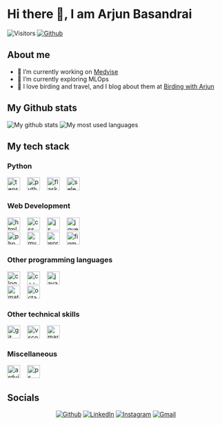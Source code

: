 # Hi there 👋, I am Arjun Basandrai

![Visitors](https://visitor-badge.laobi.icu/badge?page_id=ArjunBasandrai.ArjunBasandrai)
[![Github](https://img.shields.io/github/followers/ArjunBasandrai?label=Follow&style=social)](https://github.com/ArjunBasandrai)

## About me 

- 🔭 I’m currently working on [Medvise](https://github.com/ArjunBasandrai/medvise)
- 🚀 I’m currently exploring MLOps
- 🗻 I love birding and travel, and I blog about them at [Birding with Arjun](https://birdingwitharjun.com)

## My Github stats

![My github stats](https://github-readme-stats.vercel.app/api/?username=ArjunBasandrai&layout=compact&theme=dracula)
![My most used languages](https://github-readme-stats.vercel.app/api/top-langs/?username=ArjunBasandrai&layout=compact&theme=dracula)

## My tech stack

### Python
<div align="left">
  <img src="https://skillicons.dev/icons?i=tensorflow" height="30" alt="tensorflow logo"  />
  <img width="8" />
  <img src="https://skillicons.dev/icons?i=py" height="30" alt="python logo"  />
  <img width="8" />
  <img src="https://skillicons.dev/icons?i=flask" height="30" alt="flask logo"  />
  <img width="8" />
  <img src="https://skillicons.dev/icons?i=selenium" height="30" alt="selenium logo"  />
  <img width="8" />
</div>

### Web Development
<div align="left">
  <img src="https://skillicons.dev/icons?i=html" height="30" alt="html logo"  />
  <img width="8" />
  <img src="https://skillicons.dev/icons?i=css" height="30" alt="css logo"  />
  <img width="8" />
  <img src="https://skillicons.dev/icons?i=js" height="30" alt="js logo"  />
  <img width="8" />
  <img src="https://skillicons.dev/icons?i=jquery" height="30" alt="jquey logo"  />
  <br>
  <img src="https://skillicons.dev/icons?i=php" height="30" alt="php logo"  />
  <img width="8" />
  <img src="https://skillicons.dev/icons?i=mysql" height="30" alt="mysql logo"  />
  <img width="8" />
  <img src="https://skillicons.dev/icons?i=wordpress" height="30" alt="wordpress logo"  />
  <img width="8" />
  <img src="https://skillicons.dev/icons?i=figma" height="30" alt="figma logo"  />
  <img width="8" />
</div>

### Other programming languages
<div align="left">
  <img src="https://skillicons.dev/icons?i=c" height="30" alt="c logo"  />
  <img width="8" />
  <img src="https://skillicons.dev/icons?i=cpp" height="30" alt="c++ logo"  />
  <img width="8" />
  <img src="https://skillicons.dev/icons?i=java" height="30" alt="java logo"  />
  <br>
  <img src="https://skillicons.dev/icons?i=matlab" height="30" alt="matlab logo"  />
  <img width="8" />
  <img src="https://skillicons.dev/icons?i=octave" height="30" alt="octave logo"  />
  <img width="8" />
</div>

### Other technical skills
<div align="left">
  <img src="https://skillicons.dev/icons?i=git" height="30" alt="git logo"  />
  <img width="8" />
  <img src="https://skillicons.dev/icons?i=vscode" height="30" alt="vscode logo"  />
  <img width="8" />
  <img src="https://skillicons.dev/icons?i=md" height="30" alt="markdown logo"  />
  <img width="8" />
</div>

### Miscellaneous
<div align="left">
  <img src="https://skillicons.dev/icons?i=arduino" height="30" alt="arduino logo"  />
  <img width="8" />
  <img src="https://skillicons.dev/icons?i=ps" height="30" alt="ps logo"  />
</div>

## Socials

<p align="center">
 <a href="https://github.com/ArjunBasandrai" target="_blank"><img alt="Github" src="https://img.shields.io/badge/GitHub-%2312100E.svg?&style=for-the-badge&logo=Github&logoColor=white" /></a>
<a href="https://www.linkedin.com/in/arjun-basandrai/" target="_blank"><img alt="LinkedIn" src="https://img.shields.io/badge/linkedin-%230077B5.svg?&style=for-the-badge&logo=linkedin&logoColor=white" /></a>
<a href="https://www.instagram.com/birdingwitharjun/" target="_blank"><img alt="Instagram" src="https://img.shields.io/badge/instagram-%FF69B4.svg?&style=for-the-badge&logo=instagram&logoColor=white&color=8a3ab9" /></a>
<a href="mailto:arjunbasandrai2004@gmail.com" target="_blank"><img alt="Gmail" src="https://img.shields.io/badge/gmail-%FF69B4.svg?&style=for-the-badge&logo=gmail&logoColor=white&color=EA4335" /></a>

<!--
**ArjunBasandrai/ArjunBasandrai** is a ✨ _special_ ✨ repository because its `README.md` (this file) appears on your GitHub profile.

Here are some ideas to get you started:

- 🔭 I’m currently working on ...
- 🌱 I’m currently learning ...
- 👯 I’m looking to collaborate on ...
- 🤔 I’m looking for help with ...
- 💬 Ask me about ...
- 📫 How to reach me: ...
- 😄 Pronouns: ...
- ⚡ Fun fact: ...
-->
